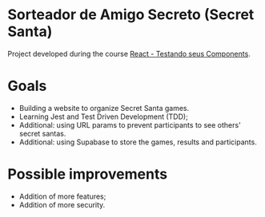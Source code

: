 # Sorteador de Amigo Secreto (Secret Santa)

Project developed during the course [React - Testando seus Components](https://cursos.alura.com.br/certificate/45d6a092-0e04-4eb2-a05f-6dd6a5b56f5b).

# Goals 

- Building a website to organize Secret Santa games.
- Learning Jest and Test Driven Development (TDD);
- Additional: using URL params to prevent participants to see others' secret santas.
- Additional: using Supabase to store the games, results and participants.

# Possible improvements

- Addition of more features;
- Addition of more security.
